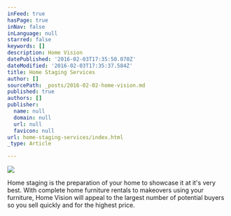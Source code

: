 ```yaml
---
inFeed: true
hasPage: true
inNav: false
inLanguage: null
starred: false
keywords: []
description: Home Vision
datePublished: '2016-02-03T17:35:50.070Z'
dateModified: '2016-02-03T17:35:37.584Z'
title: Home Staging Services
author: []
sourcePath: _posts/2016-02-02-home-vision.md
published: true
authors: []
publisher:
  name: null
  domain: null
  url: null
  favicon: null
url: home-staging-services/index.html
_type: Article

---
```

![](https://s3-us-west-2.amazonaws.com/the-grid-img/p/b605e65b6d1a1193dcb5ffb4645c792e7b24a348.jpg)

Home staging is the preparation of your home to showcase it at it's very best. With complete home furniture rentals to makeovers using your furniture, Home Vision will appeal to the largest number of potential buyers so you sell quickly and for the highest price.